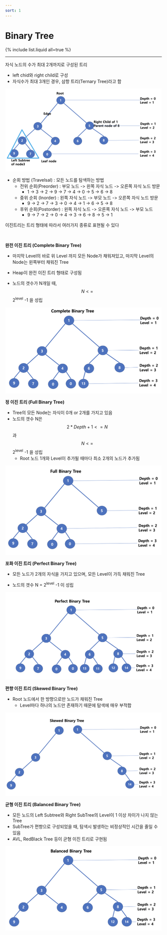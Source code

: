 ```yaml
---
sort: 1
---
```


# Binary Tree

{% include list.liquid all=true %}

---

자식 노드의 수가 최대 2개까지로 구성된 트리

* left chid와 right child로 구성
* 자식수가 최대 3개인 경우, 삼항 트리(Ternary Tree)라고 함


![Binary_Tree](./Img/Binary_Tree.png)

* 순회 방법 (Travelsal) : 모든 노드를 탐색하는 방법
  * 전위 순회(Preorder) : 부모 노드 -> 왼쪽 자식 노드 -> 오른쪽 자식 노드 방문
    * 1 -> 3 -> 2 -> 9 -> 7 -> 4 -> 0 -> 5 -> 6 -> 8
  * 중위 순회 (Inorder) : 왼쪽 자식 노드 -> 부모 노드 -> 오른쪽 자식 노드 방문
    * 9 -> 2 -> 7 -> 3 -> 0 -> 4 -> 1 -> 6 -> 5 -> 8
  * 후위 순회(Postorder) : 왼쪽 자식 노드 -> 오른쪽 자식 노드 -> 부모 노드
    * 9 -> 7 -> 2 -> 0 -> 4 -> 3 -> 6 -> 8 -> 5 -> 1

이진트리는 트리 형태에 따라서 여러가지 종류로 표현될 수 있다

<br/>

**완전 이진 트리 (Complete Binary Tree)**

* 마지막 Level의 바로 위 Level 까지 모든 Node가 채워져있고, 마지막 Level의 Node는 왼쪽부터 채워진 Tree

* Heap이 완전 이진 트리 형태로 구성됨
* 노드의 갯수가 N개일 때,  $$N <= $$ 2<sup>level</sup> -1 을 성립

![Complete_Binary_Tree](./Img/Complete_Binary_Tree.png)

**정 이진 트리 (Full Binary Tree)**

* Tree의 모든 Node는 자식이 0개 or 2개를 가지고 있음
* 노드의 갯수 N은 $$ 2*Depth + 1 <= N$$ 과  $$N <= $$ 2<sup>level</sup> -1 을 성립
  * Root 노드 1개와 Level이 추가될 때마다 최소 2개의 노드가 추가됨

![Full_Binary_Tree](./Img/Full_Binary_Tree.png)

**포화 이진 트리 (Perfect Binary Tree)**

* 모든 노드가 2개의 자식을 가지고 있으며, 모든 Level이 가득 채워진 Tree

* 노드의 갯수  N = 2<sup>level</sup> -1 이 성립

![Perfect_Binary_Tree](./Img/Perfect_Binary_Tree.png)

**편향 이진 트리 (Skewed Binary Tree)**

* Root 노드에서 한 방향으로만 노드가 채워진 Tree
  * Level마다 하나의 노드만 존재하기 때문에 탐색에 매우 부적합

![Skewed_Binary_Tree](./Img/Skewed_Binary_Tree.png)

**균형 이진 트리 (Balanced Binary Tree)**

* 모든 노드의 Left Subtree와 Right SubTree의 Level이 1 이상 차이가 나지 않는 Tree
* SubTree가 편향으로 구성되었을 때, 탐색시 발생하는 비정상적인 시간을 줄일 수 있음
* AVL, RedBlack Tree 등이 균형 이진 트리로 구현됨

![Balanced_Binary_Tree](./Img/Balanced_Binary_Tree.png)

